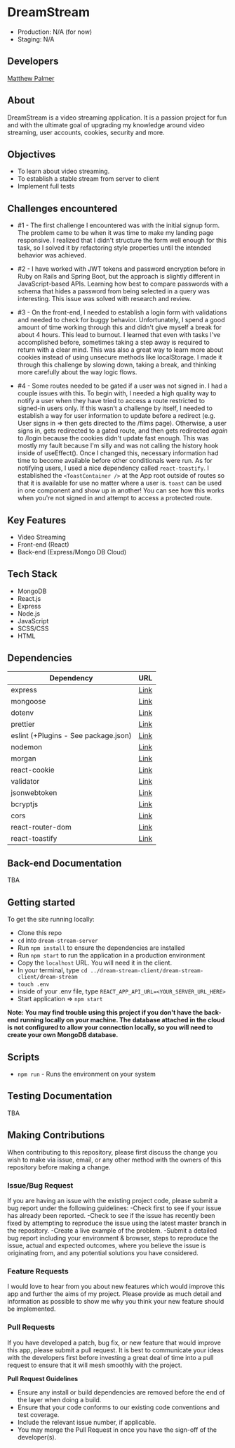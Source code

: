 # DreamStream
- Production: N/A (for now)
- Staging: N/A

## Developers
[Matthew Palmer](https://github.com/matthewpalmer9)

## About
DreamStream is a video streaming application. It is a passion project for fun and with the ultimate goal of upgrading my knowledge around video streaming, user accounts, cookies, security and more.

## Objectives
- To learn about video streaming.
- To establish a stable stream from server to client
- Implement full tests

## Challenges encountered
- #1 - The first challenge I encountered was with the initial signup form. The problem came to be when it was time to make my landing page responsive. I realized that I didn't structure the form well enough for this task, so I solved it by refactoring style properties until the intended behavior was achieved.

- #2 - I have worked with JWT tokens and password encryption before in Ruby on Rails and Spring Boot, but the approach is slightly different in JavaScript-based APIs. Learning how best to compare passwords with a schema that hides a password from being selected in a query was interesting. This issue was solved with research and review.

- #3 - On the front-end, I needed to establish a login form with validations and needed to check for buggy behavior. Unfortunately, I spend a good amount of time working through this and didn't give myself a break for about 4 hours. This lead to burnout. I learned that even with tasks I've accomplished before, sometimes taking a step away is required to return with a clear mind. This was also a great way to learn more about cookies instead of using unsecure methods like localStorage. I made it through this challenge by slowing down, taking a break, and thinking more carefully about the way logic flows.

- #4 - Some routes needed to be gated if a user was not signed in. I had a couple issues with this. To begin with, I needed a high quality way to notify a user when they have tried to access a route restricted to signed-in users only. If this wasn't a challenge by itself, I needed to establish a way for user information to update before a redirect (e.g. User signs in => then gets directed to the /films page). Otherwise, a user signs in, gets redirected to a gated route, and then gets redirected *again* to /login because the cookies didn't update fast enough. This was mostly my fault because I'm silly and was not calling the history hook inside of useEffect(). Once I changed this, necessary information had time to become available before other conditionals were run. As for notifying users, I used a nice dependency called `react-toastify`. I established the `<ToastContainer />` at the App root outside of routes so that it is available for use no matter where a user is. `toast` can be used in one component and show up in another! You can see how this works when you're not signed in and attempt to access a protected route.

## Key Features
- Video Streaming
- Front-end (React)
- Back-end (Express/Mongo DB Cloud)

## Tech Stack
- MongoDB 
- React.js
- Express
- Node.js
- JavaScript
- SCSS/CSS
- HTML

## Dependencies 
| Dependency | URL       | 
|------------|-----------|
| express                              | [Link](https://www.jsdelivr.com/package/npm/express)          |
| mongoose                             | [Link](https://www.jsdelivr.com/package/npm/mongoose)         |
| dotenv                               | [Link](https://www.jsdelivr.com/package/npm/dotenv)           |
| prettier                             | [Link](https://www.jsdelivr.com/package/npm/prettier)         |
| eslint (+Plugins - See package.json) | [Link](https://www.jsdelivr.com/package/npm/eslint)           |
| nodemon                              | [Link](https://www.jsdelivr.com/package/npm/nodemon)          |
| morgan                               | [Link](https://www.jsdelivr.com/package/npm/morgan)           |
| react-cookie                         | [Link](https://www.jsdelivr.com/package/npm/react-cookie)     |
| validator                            | [Link](https://www.jsdelivr.com/package/npm/validator)        |
| jsonwebtoken                         | [Link](https://www.jsdelivr.com/package/npm/jsonwebtoken)     |
| bcryptjs                             | [Link](https://www.jsdelivr.com/package/npm/bcryptjs)         |
| cors                                 | [Link](https://www.jsdelivr.com/package/npm/cors)             |
| react-router-dom                     | [Link](https://www.jsdelivr.com/package/npm/react-router-dom) |
| react-toastify                       | [Link](https://www.jsdelivr.com/package/npm/react-toastify)   |




## Back-end Documentation
TBA

## Getting started
To get the site running locally:
- Clone this repo
- `cd` into `dream-stream-server`
- Run `npm install` to ensure the dependencies are installed
- Run `npm start` to run the application in a production environment
- Copy the `localhost` URL. You will need it in the client.
- In your terminal, type `cd ../dream-stream-client/dream-stream-client/dream-stream`
- `touch .env`
- inside of your .env file, type `REACT_APP_API_URL=<YOUR_SERVER_URL_HERE>`
- Start application => `npm start`

**Note: You may find trouble using this project if you don't have the back-end running locally on your machine. The database attached in the cloud is not configured to allow your connection locally, so you will need to create your own MongoDB database.**

## Scripts 
- `npm run` - Runs the environment on your system

## Testing Documentation
TBA

## Making Contributions
When contributing to this repository, please first discuss the change you wish to make via issue, email, or any other method with the owners of this repository before making a change.

### Issue/Bug Request
If you are having an issue with the existing project code, please submit a bug report under the following guidelines:
-Check first to see if your issue has already been reported.
-Check to see if the issue has recently been fixed by attempting to reproduce the issue using the latest master branch in the repository.
-Create a live example of the problem.
-Submit a detailed bug report including your environment & browser, steps to reproduce the issue, actual and expected outcomes, where you believe the issue is originating from, and any potential solutions you have considered.

### Feature Requests
I would love to hear from you about new features which would improve this app and further the aims of my project. Please provide as much detail and information as possible to show me why you think your new feature should be implemented.

### Pull Requests
If you have developed a patch, bug fix, or new feature that would improve this app, please submit a pull request. It is best to communicate your ideas with the developers first before investing a great deal of time into a pull request to ensure that it will mesh smoothly with the project.

**Pull Request Guidelines**

- Ensure any install or build dependencies are removed before the end of the layer when doing a build.
- Ensure that your code conforms to our existing code conventions and test coverage.
- Include the relevant issue number, if applicable.
- You may merge the Pull Request in once you have the sign-off of the developer(s).

